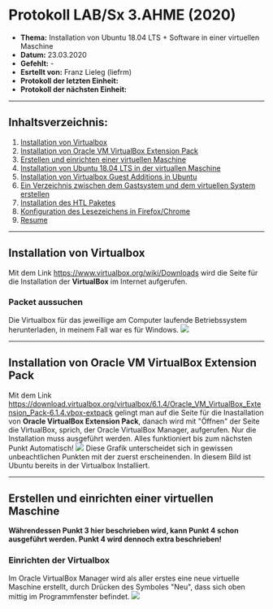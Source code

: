 # Protokoll LAB/Sx 3.AHME (2020)

* **Thema:** Installation von Ubuntu 18.04 LTS + Software in einer virtuellen Maschine
* **Datum:** 23.03.2020
* **Gefehlt:** -
* **Esrtellt von:** Franz Lieleg (liefrm)
* **Protokoll der letzten Einheit:**
* **Protokoll der nächsten Einheit:**

--------------------------------------------------------------------------------------------------------
## Inhaltsverzeichnis:

1. [Installation von Virtualbox](#installatio-von-virtualbox)
1. [Installation von Oracle VM VirtualBox Extension Pack](#installation-von-oracle-vm-virtualbox-extension-pack)
1. [Erstellen und einrichten einer virtuellen Maschine](#erstellen-und-einrichten-einer-virtuellen-maschine)
1. [Installation von Ubuntu 18.04 LTS in der virtuallen Maschine](#installetion-von-ubuntu-18.04-lts-in-der-virtuallen-maschine)
1. [Installation von Virtualbox Guest Additions in Ubuntu](#installation-von-virtualbox-guest-additions-in-ubuntu)
1. [Ein Verzeichnis zwischen dem Gastsystem und dem virtuellen System erstellen](#ein-verzeichnis-zwischen-dem-gastsystem-und-dem-virtuellen-system-erstellen)
1. [Installation des HTL Paketes](#installation-des-htl-paketes)
1. [Konfiguration des Lesezeichens in Firefox/Chrome](#konfiguration-des-lesezeichens-in-firefox/chrome)
1. [Resume](#resume)

-------------------------------------------------------------------------------------------------------
## Installation von Virtualbox
Mit dem Link https://www.virtualbox.org/wiki/Downloads wird die Seite für die Installation der **VirtualBox** im Internet aufgerufen.

### Packet aussuchen
Die Virtualbox für das jeweillige am Computer laufende Betriebssystem herunterladen, in meinem Fall war es für Windows.
![](https://cdn.discordapp.com/attachments/691664570208616518/692317087728664606/unknown.png)

-----------------------------------------------------------------------------------------------------------
## Installation von Oracle VM VirtualBox Extension Pack
Mit dem Link https://download.virtualbox.org/virtualbox/6.1.4/Oracle_VM_VirtualBox_Extension_Pack-6.1.4.vbox-extpack gelingt man auf die Seite für die Inastallation von **Oracle VirtualBox Extension Pack**, danach wird mit "Öffnen" der Seite die VirtualBox, sprich, der Oracle VirtualBox Manager, aufgerufen. Nur die Installation muss ausgeführt werden. Alles funktioniert bis zum nächsten Punkt Automatisch!
![](https://cdn.discordapp.com/attachments/691664570208616518/692322046234853436/unknown.png)
Diese Grafik unterscheidet sich in gewissen unbeachtlichen Punkten mit der zuerst erscheinenden. In diesem Bild ist Ubuntu bereits in der Virtualbox Installiert.

---------------------------------------------------------------------------------------------------------------
## Erstellen und einrichten einer virtuellen Maschine
**Währendessen Punkt 3 hier beschrieben wird, kann Punkt 4  schon ausgeführt werden. Punkt 4 wird dennoch extra beschrieben!**

### Einrichten der Virtualbox
Im Oracle VirtualBox Manager wird als aller erstes eine neue virtuelle Maschine erstellt, durch Drücken des Symboles "Neu", dass sich oben mittig im Programmfenster befindet.
![](https://cdn.discordapp.com/attachments/691664570208616518/692330649960448020/unknown.png)
